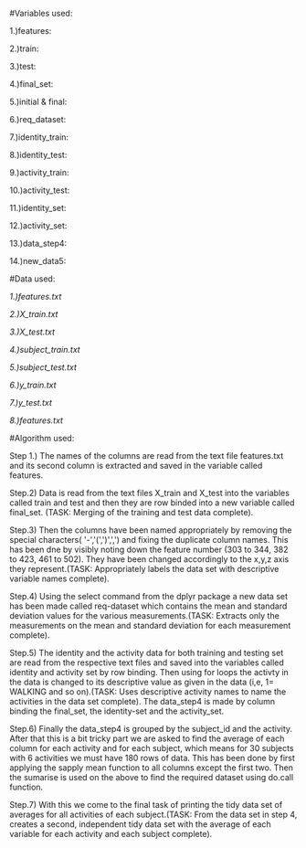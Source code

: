 #Variables used:

1.)features:

2.)train:

3.)test:

4.)final_set:

5.)initial & final: 

6.)req_dataset:

7.)identity_train:

8.)identity_test:

9.)activity_train:

10.)activity_test:

11.)identity_set:

12.)activity_set:

13.)data_step4:

14.)new_data5:

#Data used:

*1.)features.txt*

*2.)X_train.txt*

*3.)X_test.txt*

*4.)subject_train.txt*

*5.)subject_test.txt*

*6.)y_train.txt*

*7.)y_test.txt*

*8.)features.txt*

#Algorithm used:

Step 1.) The names of the columns are read from the text file features.txt and its second column is extracted and saved in the variable called features.

Step.2) Data is read from the text files X_train and X_test into the variables called train and test and then they are row binded into a new variable called final_set. (TASK: Merging of the training and test data complete).

Step.3) Then the columns have been named appropriately by removing the special characters( '-','(',')',',') and fixing the duplicate column names. This has been dne by visibly noting down the feature number (303 to 344, 382 to 423, 461 to 502). They have been changed accordingly to the x,y,z axis they represent.(TASK: Appropriately labels the data set with descriptive variable names complete).

Step.4) Using the select command from the dplyr package a new data set has been made called req-dataset which contains the mean and standard deviation values for the various measurements.(TASK: Extracts only the measurements on the mean and standard deviation for each measurement complete).

Step.5) The identity and the activity data for both training and testing set are read from the respective text files and saved into the variables called identity and activity set by row binding. Then using for loops the activty in the data is changed to its descriptive value as given in the data (i,e, 1= WALKING and so on).(TASK: Uses descriptive activity names to name the activities in the data set complete). The data_step4 is made by column binding the final_set, the identity-set and the activity_set.

Step.6) Finally the data_step4 is grouped by the subject_id and the activity. After that this is a bit tricky part we are asked to find the average of each column for each activity and for each subject, which means for 30 subjects with 6 activities we must have 180 rows of data. This has been done by first applying the sapply mean function to all columns except the first two. Then the sumarise is used on the above to find the required dataset using do.call function. 

Step.7) With this we come to the final task of printing the tidy data set of averages for all activities of each subject.(TASK: From the data set in step 4, creates a second, independent tidy data set with the average of each variable for each activity and each subject complete).






